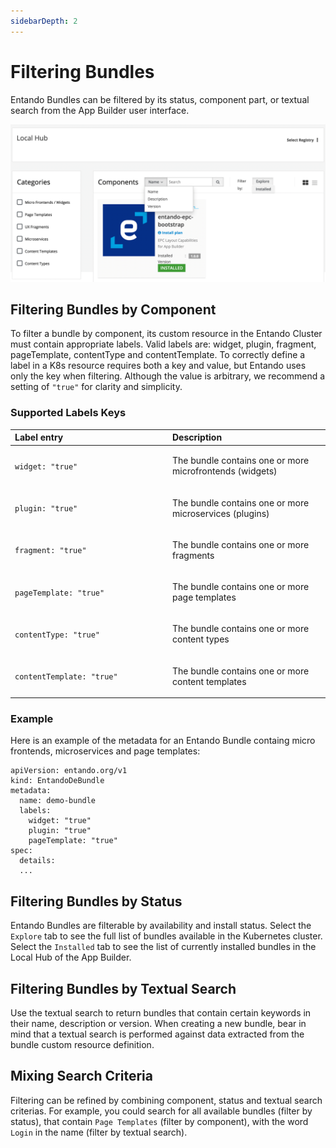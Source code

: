 ```yaml
---
sidebarDepth: 2
---
```

# Filtering Bundles

Entando Bundles can be filtered by its status, component part, or textual search from the App Builder user interface.

![App Builder bundle filtering](./img/bundle-filtering.png)

## Filtering Bundles by Component

To filter a bundle by component, its custom resource in the Entando Cluster must contain appropriate labels. Valid labels are: widget, plugin, fragment, pageTemplate, contentType and contentTemplate. To correctly define a label in a K8s resource requires both a key and value, but Entando uses only the key when filtering. Although the value is arbitrary, we recommend a setting of `"true"` for clarity and simplicity.

### Supported Labels Keys

<table>
<colgroup>
<col width="50%" />
<col width="50%" />
</colgroup>
<thead>
<tr class="header">
<th align="left">Label entry</th>
<th align="left">Description</th>
</tr>
</thead>
<tbody>
<tr class="odd">
<td align="left"><p><code>widget: "true"</code></p></td>
<td align="left"><p>The bundle contains one or more microfrontends (widgets) </p></td>
</tr>
<tr class="even">
<td align="left"><p><code>plugin: "true"</code></p></td>
<td align="left"><p>The bundle contains one or more microservices (plugins)</p></td>
</tr>
<tr class="odd">
<td align="left"><p><code>fragment: "true"</code></p></td>
<td align="left"><p>The bundle contains one or more fragments</p></td>
</tr>
<tr class="odd">
<td align="left"><p><code>pageTemplate: "true"</code></p></td>
<td align="left"><p>The bundle contains one or more page templates</p></td>
</tr>
<tr class="even">
<td align="left"><p><code>contentType: "true"</code></p></td>
<td align="left"><p>The bundle contains one or more content types</p></td>
</tr>
<tr class="odd">
<td align="left"><p><code>contentTemplate: "true"</code></p></td>
<td align="left"><p>The bundle contains one or more content templates</p></td>
</tr>
</tbody>
</table>

### Example
Here is an example of the metadata for an Entando Bundle containg micro frontends, microservices and page templates:

```
apiVersion: entando.org/v1
kind: EntandoDeBundle
metadata:
  name: demo-bundle
  labels:
    widget: "true"
    plugin: "true"
    pageTemplate: "true"
spec:
  details:
  ...
```

## Filtering Bundles by Status

Entando Bundles are filterable by availability and install status. Select the `Explore` tab to see the full list of bundles available in the Kubernetes cluster. Select the `Installed` tab to see the list of currently installed bundles in the Local Hub of the App Builder.


## Filtering Bundles by Textual Search

Use the textual search to return bundles that contain certain keywords in their name, description or version. When creating a new bundle, bear in mind that a textual search is performed against data extracted from the bundle custom resource definition.

## Mixing Search Criteria

Filtering can be refined by combining component, status and textual search criterias. For example, you could search for all available bundles (filter by status), that contain `Page Templates` (filter by component), with the word `Login` in the name (filter by textual search).
